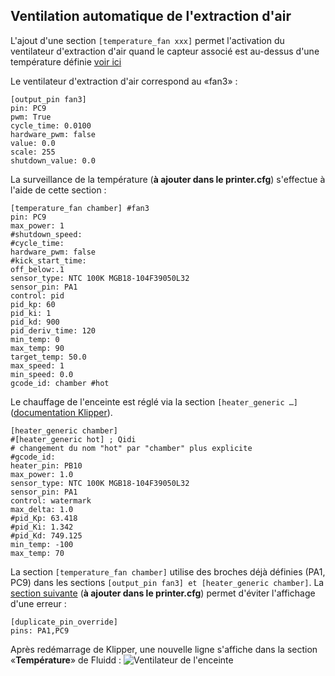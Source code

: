 ## Ventilation automatique de l'extraction d'air

L'ajout d'une section `[temperature_fan xxx]` permet l'activation du ventilateur d'extraction d'air quand le capteur associé est au-dessus d'une température définie [voir ici](https://www.klipper3d.org/fr/Config_Reference.html#temperature_fan)

Le ventilateur d'extraction d'air correspond au «fan3» :
```
[output_pin fan3]
pin: PC9
pwm: True
cycle_time: 0.0100
hardware_pwm: false
value: 0.0
scale: 255
shutdown_value: 0.0
```

La surveillance de la température (**à ajouter dans le printer.cfg**) s'effectue à l'aide de cette section :
```
[temperature_fan chamber] #fan3
pin: PC9
max_power: 1
#shutdown_speed:
#cycle_time:
hardware_pwm: false
#kick_start_time:
off_below:.1
sensor_type: NTC 100K MGB18-104F39050L32
sensor_pin: PA1
control: pid
pid_kp: 60
pid_ki: 1
pid_kd: 900
pid_deriv_time: 120
min_temp: 0
max_temp: 90
target_temp: 50.0
max_speed: 1
min_speed: 0.0
gcode_id: chamber #hot
```

Le chauffage de l'enceinte est réglé via la section `[heater_generic …]` ([documentation Klipper](https://www.klipper3d.org/fr/Config_Reference.html#heater_generic)).
```
[heater_generic chamber]
#[heater_generic hot] ; Qidi
# changement du nom "hot" par "chamber" plus explicite
#gcode_id:
heater_pin: PB10
max_power: 1.0
sensor_type: NTC 100K MGB18-104F39050L32
sensor_pin: PA1
control: watermark
max_delta: 1.0
#pid_Kp: 63.418 
#pid_Ki: 1.342 
#pid_Kd: 749.125
min_temp: -100
max_temp: 70
```

La section `[temperature_fan chamber]` utilise des broches déjà définies (PA1, PC9) dans les sections `[output_pin fan3] et [heater_generic chamber]`. La [section suivante](https://www.klipper3d.org/fr/Config_Reference.html#duplicate_pin_override) (**à ajouter dans le printer.cfg**) permet d'éviter l'affichage d'une erreur :
```
[duplicate_pin_override]
pins: PA1,PC9
```

Après redémarrage de Klipper, une nouvelle ligne s'affiche dans la section «**Température**» de Fluidd :
![Ventilateur de l'enceinte](../Images/fluidd-températures-chamber.jpg)

